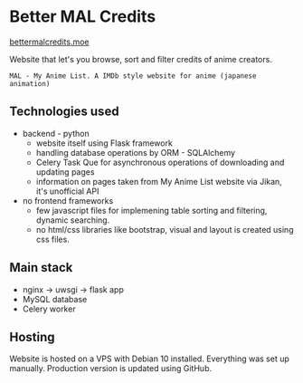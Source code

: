 # Better MAL Credits

[bettermalcredits.moe](https://bettermalcredits.moe)

Website that let's you browse, sort and filter credits of anime creators.
```
MAL - My Anime List. A IMDb style website for anime (japanese animation)
```

## Technologies used
- backend - python
  - website itself using Flask framework
  - handling database operations by ORM - SQLAlchemy
  - Celery Task Que for asynchronous operations of downloading and updating pages
  - information on pages taken from My Anime List website via Jikan, it's unofficial API
- no frontend frameworks
  - few javascript files for implemening table sorting and filtering, dynamic searching.
  - no html/css libraries like bootstrap, visual and layout is created using css files.

## Main stack
- nginx -> uwsgi -> flask app
- MySQL database
- Celery worker

## Hosting
Website is hosted on a VPS with Debian 10 installed. Everything was set up manually.
Production version is updated using GitHub.
